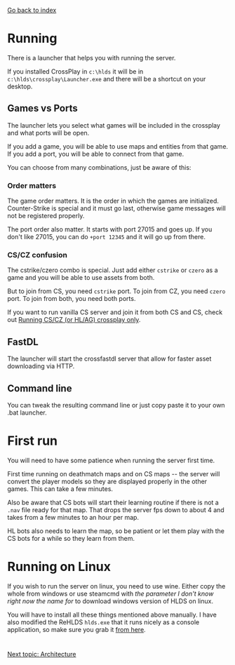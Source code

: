[Go back to index](README.md)

#

# Running

There is a launcher that helps you with running the server.

If you installed CrossPlay in `c:\hlds` it will be in `c:\hlds\crossplay\Launcher.exe` and there will be a shortcut on your desktop.

## Games vs Ports

The launcher lets you select what games will be included in the crossplay and what ports will be open.

If you add a game, you will be able to use maps and entities from that game.
If you add a port, you will be able to connect from that game.

You can choose from many combinations, just be aware of this:

### Order matters

The game order matters. It is the order in which the games are initialized. Counter-Strike is special and it must go last, otherwise game messages will not be registered properly.

The port order also matter. It starts with port 27015 and goes up. If you don't like 27015, you can do `+port 12345` and it will go up from there.

### CS/CZ confusion

The cstrike/czero combo is special. Just add either `cstrike` or `czero` as a game and you will be able to use assets from both.

But to join from CS, you need `cstrike` port. To join from CZ, you need `czero` port. To join from both, you need both ports.

If you want to run vanilla CS server and join it from both CS and CS, check out [Running CS/CZ (or HL/AG) crossplay only](Running_CSCZ.md).

## FastDL

The launcher will start the crossfastdl server that allow for faster asset downloading via HTTP.

## Command line

You can tweak the resulting command line or just copy paste it to your own .bat launcher.

# First run

You will need to have some patience when running the server first time.

First time running on deathmatch maps and on CS maps -- the server will convert the player models so they are displayed properly in the other games. This can take a few minutes.

Also be aware that CS bots will start their learning routine if there is not a `.nav` file ready for that map. That drops the server fps down to about 4 and takes from a few minutes to an hour per map.

HL bots also needs to learn the map, so be patient or let them play with the CS bots for a while so they learn from them.

# Running on Linux

If you wish to run the server on linux, you need to use wine. Either copy the whole from windows or use steamcmd with *the parameter I don't know right now the name for* to download windows version of HLDS on linux.

You will have to install all these things mentioned above manually. I have also modified the ReHLDS `hlds.exe` that it runs nicely as a console application, so make sure you grab it [from here](https://github.com/GoldSrc-one/rehlds/releases).

#

[Next topic: Architecture](Architecture.md)
